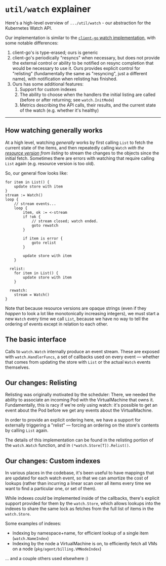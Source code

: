 # `util/watch` explainer

Here's a high-level overview of `.../util/watch` - our abstraction for the Kubernetes Watch API.

Our implementation is similar to the [`client-go` watch implementation], with some notable
differences:

1. client-go's is type-erased; ours is generic
2. client-go's periodically "resyncs" when necessary, but does not provide the external control or
   ability to be notified on resync completion that would be necessary to use it. Ours provides
   explicit control for "relisting" (fundamentally the same as "resyncing", just a different name),
   with notification when relisting has finished.
3. Ours has some additional features:
    1. Support for custom indexes
    2. The ability to choose when the handlers the initial listing are called (before or after
       returning; see `watch.InitMode`)
    3. Metrics describing the API calls, their results, and the current state of the watch (e.g.
       whether it's healthy)

[`client-go` watch implementation]: https://pkg.go.dev/k8s.io/client-go/tools/watch

---

## How watching generally works

At a high level, watching _generally_ works by first calling `List` to fetch the current state of
the items, and then repeatedly calling `Watch` _with the [resource version] from listing_ to stream
the changes to the objects since the initial fetch. Sometimes there are errors with watching that
require calling `List` again (e.g. resource version is too old).

[resource version]: https://kubernetes.io/docs/reference/using-api/api-concepts/#resource-versions

So, our general flow looks like:

```
for item in List() {
    update store with item
}
stream := Watch()
loop {
    // stream events...
    loop {
        item, ok := <-stream
        if !ok {
            // stream closed; watch ended.
            goto rewatch
        }

        if item is error {
            goto relist
        }

        update store with item
    }

  relist:
    for item in List() {
        update store with item
    }

  rewatch:
    stream = Watch()
}
```

Note that because resource versions are opaque strings (even if they _happen_ to look a lot like
monotonically increasing integers), we must start a new `Watch` every time we call `List`, because
we have no way to tell the ordering of events except in relation to each other.

## The basic interface

Calls to `watch.Watch` internally produce an event stream. These are exposed with
`watch.HandlerFuncs`, a set of callbacks used on every event — whether that comes from updating the
store with `List` or the actual `Watch` events themselves.

## Our changes: Relisting

Relisting was originally motivated by the scheduler: There, we needed the ability to associate an
incoming Pod with the VirtualMachine that owns it. Fundamentally, this is racy if we're only using
watch: it's possible to get an event about the Pod before we get any events about the
VirtualMachine.

In order to provide an explicit ordering here, we have a support for externally triggering a
"relist" — forcing an ordering on the store's contents by calling `List` again.

The details of this implementation can be found in the relisting portion of the `watch.Watch`
function, and in `(*watch.Store[T]).Relist()`.

## Our changes: Custom indexes

In various places in the codebase, it's been useful to have mappings that are updated for each watch
event, so that we can amortize the cost of lookups (rather than incurring a linear scan over all
items every time we want to find a particular one, or set of them).

While indexes _could_ be implemented inside of the callbacks, there's explicit support provided for
them by the `watch.Store`, which allows lookups into the indexes to share the same lock as fetches
from the full list of items in the `watch.Store`.

Some examples of indexes:

- Indexing by namespace+name, for efficient lookup of a single item (`watch.NameIndex`)
- Indexing by the node a VirtualMachine is on, to efficiently fetch all VMs on a node
    (`pkg/agent/billing.VMNodeIndex`)

... and a couple others used elsewhere :)
